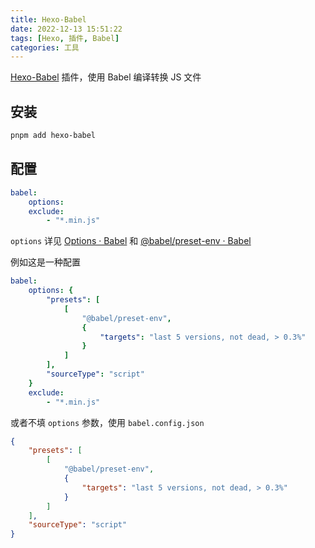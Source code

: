 ```yaml
---
title: Hexo-Babel
date: 2022-12-13 15:51:22
tags: [Hexo, 插件, Babel]
categories: 工具
---
```


[Hexo-Babel](https://github.com/argvchs/hexo-babel) 插件，使用 Babel 编译转换 JS 文件

<!-- more -->

## 安装

```bash
pnpm add hexo-babel
```

## 配置

```yaml
babel:
    options:
    exclude:
        - "*.min.js"
```

`options` 详见 [Options · Babel](https://babel.dev/docs/en/options) 和 [@babel/preset-env · Babel](https://babel.dev/docs/en/babel-preset-env#options)

例如这是一种配置

```yaml
babel:
    options: {
        "presets": [
            [
                "@babel/preset-env",
                {
                    "targets": "last 5 versions, not dead, > 0.3%"
                }
            ]
        ],
        "sourceType": "script"
    }
    exclude:
        - "*.min.js"
```

或者不填 `options` 参数，使用 `babel.config.json`

```json
{
    "presets": [
        [
            "@babel/preset-env",
            {
                "targets": "last 5 versions, not dead, > 0.3%"
            }
        ]
    ],
    "sourceType": "script"
}
```
